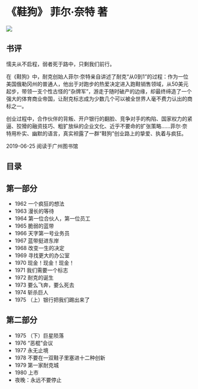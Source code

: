 # 《鞋狗》 菲尔·奈特 著
![](XIEGOU.jpg)
## 书评
懦夫从不启程，弱者死于路中，只剩我们前行。

在《鞋狗》中，耐克创始人菲尔·奈特亲自讲述了耐克“从0到1”的过程：作为一位美国俄勒冈州的普通人，他出于对跑步的热爱决定进入跑鞋销售领域，从50美元起步，带领一支个性古怪的“杂牌军”，游走于随时破产的边缘，却最终缔造了一个强大的体育商业帝国，让耐克标志成为少数几个可以被全世界人毫不费力认出的商标之一。

创业过程中，合作伙伴的背叛、开户银行的翻脸、竞争对手的构陷、国家权力的紧逼、狡猾的融资技巧、粗犷放纵的企业文化、近乎不要命的扩张策略……菲尔·奈特用朴实、幽默的语言，真实袒露了一群“鞋狗”创业路上的挚爱、执着与疯狂。

2019-06-25 阅读于广州图书馆
## 目录

## 第一部分

- 1962 一个疯狂的想法
- 1963 漫长的等待
- 1964 第一位合伙人，第一位员工
- 1965 脆弱的蓝带
- 1966 天字第一号业务员
- 1967 蓝带挺进东岸
- 1968 改变一生的决定
- 1969 寻找更大的办公室
- 1970 现金！现金！现金！
- 1971 我们需要一个标志
- 1972 耐克的诞生
- 1973 要么飞奔，要么死去
- 1974 斩杀巨人
- 1975 （上）银行把我们踢出来了

## 第二部分
- 1975 （下）巨星陨落
- 1976 “恶棍”会议
- 1977 永无止境
- 1978 不要在一双鞋子里塞进十二种创新
- 1979 第一家耐克城
- 1980 上市
- 夜晚：永远不要停止


